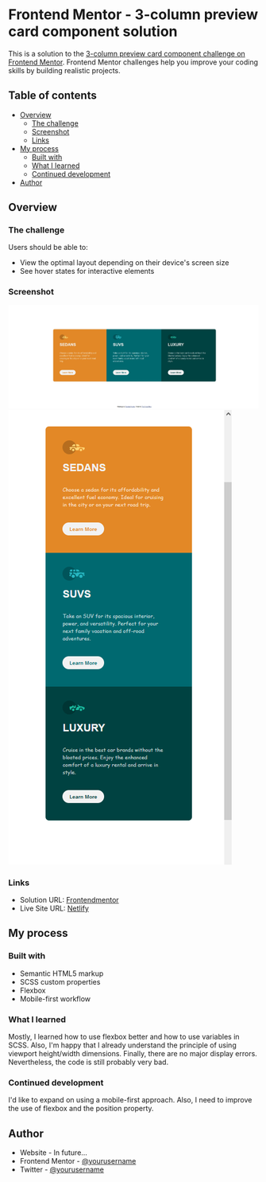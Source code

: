 # Frontend Mentor - 3-column preview card component solution

This is a solution to the [3-column preview card component challenge on Frontend Mentor](https://www.frontendmentor.io/challenges/3column-preview-card-component-pH92eAR2-). Frontend Mentor challenges help you improve your coding skills by building realistic projects. 

## Table of contents

- [Overview](#overview)
  - [The challenge](#the-challenge)
  - [Screenshot](#screenshot)
  - [Links](#links)
- [My process](#my-process)
  - [Built with](#built-with)
  - [What I learned](#what-i-learned)
  - [Continued development](#continued-development)
- [Author](#author)

## Overview

### The challenge

Users should be able to:

- View the optimal layout depending on their device's screen size
- See hover states for interactive elements

### Screenshot

![](./screenshot.jpg)
![](./screenshot2.jpg)

### Links

- Solution URL: [Frontendmentor](https://www.frontendmentor.io/challenges/3column-preview-card-component-pH92eAR2-/hub/3-column-responsive-card-page-scss-flexbox-1cxOssMBw)
- Live Site URL: [Netlify](https://festive-brown-ead60e.netlify.app/)

## My process

### Built with

- Semantic HTML5 markup
- SCSS custom properties
- Flexbox
- Mobile-first workflow

### What I learned

Mostly, I learned how to use flexbox better and how to use variables in SCSS. Also, I'm happy that I already understand the principle of using viewport height/width dimensions. Finally, there are no major display errors. Nevertheless, the code is still probably very bad.

### Continued development

I'd like to expand on using a mobile-first approach. Also, I need to improve the use of flexbox and the position property.


## Author

- Website - In future...
- Frontend Mentor - [@yourusername](https://www.frontendmentor.io/profile/Tomushh97)
- Twitter - [@yourusername](https://twitter.com/g_Tomushh)

